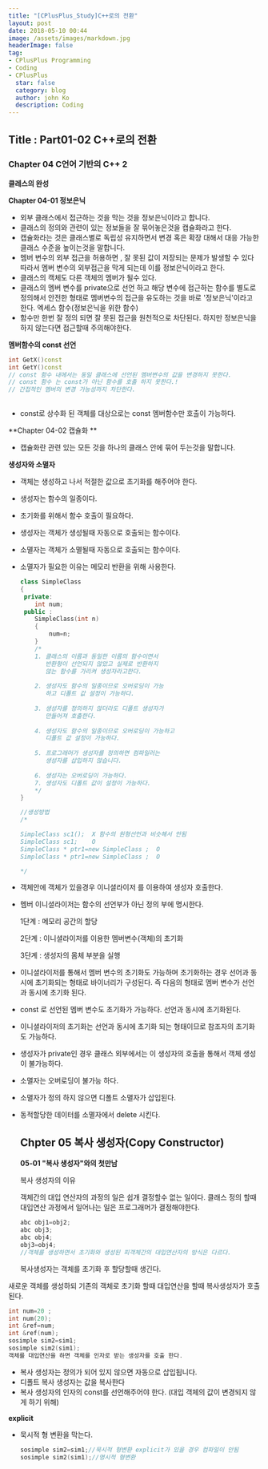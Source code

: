 ```yaml
---
title: "[CPlusPlus_Study]C++로의 전환"
layout: post
date: 2018-05-10 00:44
image: /assets/images/markdown.jpg
headerImage: false
tag:
- CPlusPlus Programming
- Coding
- CPlusPlus
  star: false
  category: blog
  author: john Ko
  description: Coding
---
```


## Title : Part01-02 C++로의 전환

### Chapter 04 C언어 기반의 C++ 2 

**클레스의 완성**

**Chapter 04-01 정보은닉**

* 외부 클래스에서 접근하는 것을 막는 것을 정보은닉이라고 합니다.
* 클래스의 정의와 관련이 있는 정보들을 잘 묶어놓은것을 캡슐화라고 한다.
* 캡슐화라는 것은 클래스별로 독립성 유지하면서 변경 혹은 확장 대해서 대응 가능한 클래스 수준을 높이는것을 말합니다.
* 멤버 변수의 외부 접근을 허용하면 , 잘 못된 값이 저장되는 문제가 발생할 수 있다 따라서 멤버 변수의 외부접근을 막게 되는데 이를 정보은닉이라고 한다.
* 클래스의 캑체도 다른 객체의 멤버가 될수 있다.
* 클래스의 멤버 변수를 private으로 선언 하고 해당 변수에 접근하는 함수를 별도로 정의해서 안전한 형태로 멤버변수의 접근을 유도하는 것을 바로 '정보은닉'이라고 한다. 엑세스 함수(정보은닉을 위한 함수)
* 함수만 한번 잘 정의 되면 잘 못된 접근을 원천적으로 차단된다. 하지만 정보은닉을 하지 않는다면 접근할때 주의해야한다.



**멤버함수의 const 선언**

```c++
int GetX()const
int GetY()const
// const 함수 내에서는 동일 클래스에 선언된 멤버변수의 값을 변경하지 못한다.
// const 함수 는 const가 아닌 함수를 호출 하지 못한다.!
// 간접적인 멤버의 변경 가능성까지 차단한다.
    
```



* const로 상수화 된 객체를 대상으로는 const  멤버함수만 호출이 가능하다.



**Chapter 04-02 캡슐화 **

- 캡슐화란 관련 있는 모든 것을 하나의 클래스 안에 묶어 두는것을 말합니다.



**생성자와 소멸자**

- 객체는 생성하고 나서 적절한 값으로 초기화를 해주어야 한다.

- 생성자는 함수의 일종이다.

- 초기화를 위해서 함수 호출이 필요하다.

- 생성자는 객체가 생성될때 자동으로 호출되는 함수이다.

- 소멸자는 객체가 소멸될때 자동으로 호출되는 함수이다.

- 소멸자가 필요한 이유는 메모리 반환을 위해 사용한다.

  ```c++
  class SimpleClass
  {
   private:
      int num;
   public :
      SimpleClass(int n)
      {
          num=n;
      }
      /*
      1. 클래스의 이름과 동일한 이름의 함수이면서
         반환형이 선언되지 않았고 실제로 반환하지 
         않는 함수를 가리켜 생성자라고한다.
      
      2. 생성자도 함수의 일종이므로 오버로딩이 가능
         하고 디폴트 값 설정이 가능하다.
      
      3. 생성자를 정의하지 않더라도 디폴트 생성자가
         만들어져 호출한다.
      
      4. 생성자도 함수의 일종이므로 오버로딩이 가능하고
         디폴트 값 설정이 가능하다.
      
      5. 프로그래머가 생성자를 정의하면 컴파일러는
         생성자를 삽입하지 않습니다.
         
      6. 생성자는 오버로딩이 가능하다.
      7. 생성자도 디폴트 값이 설정이 가능하다.
      */
  }
  
  //생성방법
  /*
  
  SimpleClass sc1();  X 함수의 원형선언과 비슷해서 안됨
  SimpleClass sc1;    O
  SimpleClass * ptr1=new SimpleClass ;  O
  SimpleClass * ptr1=new SimpleClass ;  O
  
  */
  ```



* 객체안에 객체가 있을경우 이니셜라이저 를 이용하여 생성자 호출한다.

* 멤버 이니셜라이저는 함수의 선언부가 아닌 정의 부에 명시한다.

  1단계 : 메모리 공간의 할당

  2단계 : 이니셜라이저를 이용한 멤버변수(객체)의 초기화

  3단계 : 생성자의 몸체 부분을 실행

* 이니셜라이저를 통해서 멤버 변수의 초기화도 가능하며 초기화하는 경우 선어과 동시에 초기화되는 형태로 바이너리가 구성된다. 즉 다음의 형태로 멤버 변수가 선언과 동시에 초기화 된다.

* const 로 선언된 멤버 변수도 초기화가 가능하다. 선언과 동시에 초기화된다.

* 이니셜라이저의 초기화는 선언과 동시에 초기화 되는 형태이므로 참조자의 초기화도 가능하다.

* 생성자가 private인 경우 클래스 외부에서는 이 생성자의 호출을 통해서 객체 생성이 불가능하다.

* 소멸자는 오버로딩이 불가능 하다.

* 소멸자가 정의 하지 않으면 디폴트 소멸자가 삽입된다.

* 동적할당한 데이터를 소멸자에서 delete 시킨다.

  ## Chpter 05 복사 생성자(Copy Constructor)

  **05-01 "복사 생성자"와의 첫만남**

  복사 생성자의 이유

  객체간의 대입 연산자의 과정의 일은 쉽개 결정할수 없는 일이다. 클래스 정의 할때 대입연산 과정에서 일어나는 일은 프로그래머가 결정해야한다.

  

  ```c++
  abc obj1=obj2;
  abc obj3;
  abc obj4;
  obj3=obj4;
  //객체를 생성하면서 초기화와 생성된 피객체간의 대입연산자의 방식은 다르다.
  ```

  복사생성자는 객체를 초기화 후 할당할때 생긴다.

새로운 객체를 생성하되 기존의 객체로 초기화 할때 대입연산을 할때 복사생성자가 호출된다.

```c++
int num=20 ; 
int num(20);
int &ref=num;
int &ref(num);
sosimple sim2=sim1;
sosimple sim2(sim1); 
객체를 대입연산을 하면 객체를 인자로 받는 생성자를 호출 한다.
```

* 복사 생성자는 정의가 되어 있지 않으면 자동으로 삽입됩니다.
* 디폴트 복사 생성자는 값을 복사한다
* 복사 생성자의 인자의 const를 선언해주어야 한다. (대입 객체의 값이 변경되지 않게 하기 위해)



**explicit**

* 묵시적 형 변환을 막는다.

  ```c++
  sosimple sim2=sim1;//묵시적 형변환 explicit가 있을 경우 컴파일이 안됨
  sosimple sim2(sim1);//명시적 형변환
  ```

  